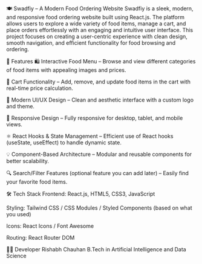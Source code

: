 
🍽️ Swadfiy – A Modern Food Ordering Website
Swadfiy is a sleek, modern, and responsive food ordering website built using React.js. The platform allows users to explore a wide variety of food items, manage a cart, and place orders effortlessly with an engaging and intuitive user interface. This project focuses on creating a user-centric experience with clean design, smooth navigation, and efficient functionality for food browsing and ordering.

🚀 Features
🛍️ Interactive Food Menu – Browse and view different categories of food items with appealing images and prices.

🛒 Cart Functionality – Add, remove, and update food items in the cart with real-time price calculation.

🎨 Modern UI/UX Design – Clean and aesthetic interface with a custom logo and theme.

📱 Responsive Design – Fully responsive for desktop, tablet, and mobile views.

⚛️ React Hooks & State Management – Efficient use of React hooks (useState, useEffect) to handle dynamic state.

💡 Component-Based Architecture – Modular and reusable components for better scalability.

🔍 Search/Filter Features (optional feature you can add later) – Easily find your favorite food items.

🛠️ Tech Stack
Frontend: React.js, HTML5, CSS3, JavaScript

Styling: Tailwind CSS / CSS Modules / Styled Components (based on what you used)

Icons: React Icons / Font Awesome

Routing: React Router DOM

👩‍💻 Developer
Rishabh Chauhan
B.Tech in Artificial Intelligence and Data Science
